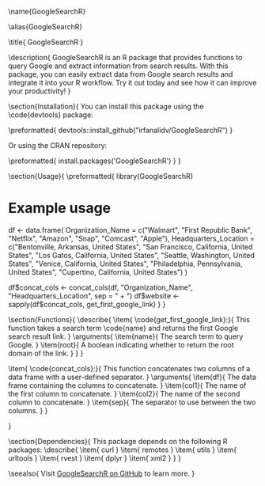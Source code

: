 \name{GoogleSearchR}

\alias{GoogleSearchR}

\title{
GoogleSearchR
}

\description{
GoogleSearchR is an R package that provides functions to query Google and extract information from search results. With this package, you can easily extract data from Google search results and integrate it into your R workflow. Try it out today and see how it can improve your productivity!
}

\section{Installation}{
You can install this package using the \code{devtools} package:

\preformatted{
devtools::install_github("irfanalidv/GoogleSearchR")
}

Or using the CRAN repository:

\preformatted{
install.packages('GoogleSearchR')
}
}

\section{Usage}{
\preformatted{
library(GoogleSearchR)

# Example usage
df <- data.frame(
  Organization_Name = c("Walmart", "First Republic Bank", "Netflix", "Amazon", "Snap", "Comcast", "Apple"),
  Headquarters_Location = c("Bentonville, Arkansas, United States", "San Francisco, California, United States", "Los Gatos, California, United States", "Seattle, Washington, United States", "Venice, California, United States", "Philadelphia, Pennsylvania, United States", "Cupertino, California, United States")
)

df$concat_cols <- concat_cols(df, "Organization_Name", "Headquarters_Location", sep = " + ")
df$website  <- sapply(df$concat_cols, get_first_google_link)
}
}

\section{Functions}{
\describe{
\item{
\code{get_first_google_link}:}{
This function takes a search term \code{name} and returns the first Google search result link.
}
\arguments{
\item{name}{
The search term to query Google.
}
\item{root}{
A boolean indicating whether to return the root domain of the link.
}
}
}

\item{
\code{concat_cols}:}{
This function concatenates two columns of a data frame with a user-defined separator.
}
\arguments{
\item{df}{
The data frame containing the columns to concatenate.
}
\item{col1}{
The name of the first column to concatenate.
}
\item{col2}{
The name of the second column to concatenate.
}
\item{sep}{
The separator to use between the two columns.
}
}

}

\section{Dependencies}{
This package depends on the following R packages:
\describe{
\item{
curl
}
\item{
remotes
}
\item{
utils
}
\item{
urltools
}
\item{
rvest
}
\item{
dplyr
}
\item{
xml2
}
}
}

\seealso{
Visit [GoogleSearchR on GitHub](https://github.com/irfanalidv/GoogleSearchR) to learn more.
}
